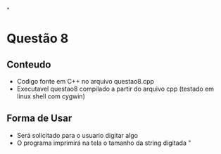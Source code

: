 "
# Questão 8
## Conteudo
- Codigo fonte em C++ no arquivo questao8.cpp
- Executavel questao8 compilado a partir do arquivo cpp (testado em linux shell com cygwin)
## Forma de Usar
- Será solicitado para o usuario digitar algo
- O programa imprimirá na tela o tamanho da string digitada
"